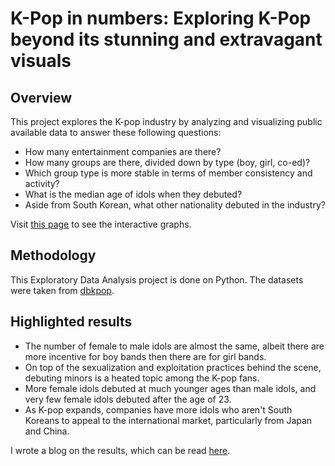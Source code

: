 # K-Pop in numbers: Exploring K-Pop beyond its stunning and extravagant visuals 
## Overview
This project explores the K-pop industry by analyzing and visualizing public available data to answer these following questions:
- How many entertainment companies are there?
- How many groups are there, divided down by type (boy, girl, co-ed)?
- Which group type is more stable in terms of member consistency and activity?
- What is the median age of idols when they debuted?
- Aside from South Korean, what other nationality debuted in the industry?

Visit [this page](https://nbviewer.org/github/linhpbui/kpop-eda/blob/main/analysis.ipynb) to see the interactive graphs.

## Methodology
This Exploratory Data Analysis project is done on Python. The datasets were taken from [dbkpop](https://dbkpop.com/).

## Highlighted results
- The number of female to male idols are almost the same, albeit there are more incentive for boy bands then there are for girl bands. 
- On top of the sexualization and exploitation practices behind the scene, debuting minors is a heated topic among the K-pop fans. 
- More female idols debuted at much younger ages than male idols, and very few female idols debuted after the age of 23. 
- As K-pop expands, companies have more idols who aren't South Koreans to appeal to the international market, particularly from Japan and China.

I wrote a blog on the results, which can be read [here](https://linhpbui.com/side-work/kpop/).
